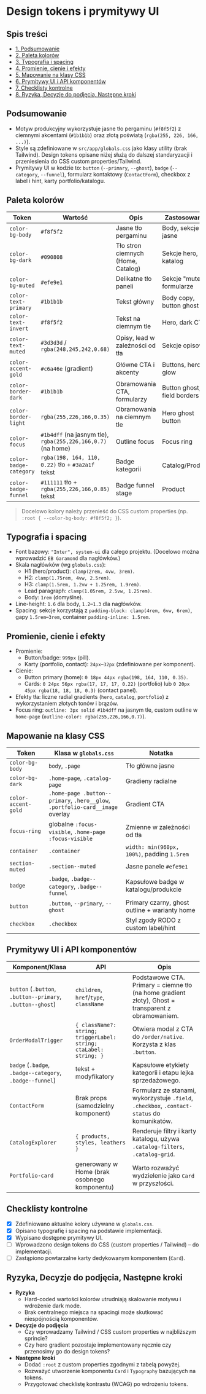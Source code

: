 # Design tokens i prymitywy UI

## Spis treści
- [1. Podsumowanie](#podsumowanie)
- [2. Paleta kolorów](#paleta-kolorow)
- [3. Typografia i spacing](#typografia-i-spacing)
- [4. Promienie, cienie i efekty](#promienie-cienie-i-efekty)
- [5. Mapowanie na klasy CSS](#mapowanie-na-klasy-css)
- [6. Prymitywy UI i API komponentów](#prymitywy-ui-i-api-komponentow)
- [7. Checklisty kontrolne](#checklisty-kontrolne)
- [8. Ryzyka, Decyzje do podjęcia, Następne kroki](#ryzyka-decyzje-do-podjecia-nastepne-kroki)

## Podsumowanie
- Motyw produkcyjny wykorzystuje jasne tło pergaminu (`#f8f5f2`) z ciemnymi akcentami (`#1b1b1b`) oraz złotą poświatą (`rgba(255, 226, 166, ...)`).
- Style są zdefiniowane w `src/app/globals.css` jako klasy utility (brak Tailwind). Design tokens opisane niżej służą do dalszej standaryzacji i przeniesienia do CSS custom properties/Tailwind.
- Prymitywy UI w kodzie to: `button` (`--primary`, `--ghost`), `badge` (`--category`, `--funnel`), formularz kontaktowy (`ContactForm`), checkbox z label i hint, karty portfolio/katalogu.

## Paleta kolorów
| Token | Wartość | Opis | Zastosowanie |
| --- | --- | --- | --- |
| `color-bg-body` | `#f8f5f2` | Jasne tło pergaminu | Body, sekcje jasne |
| `color-bg-dark` | `#090808` | Tło stron ciemnych (Home, Catalog) | Sekcje hero, katalog |
| `color-bg-muted` | `#efe9e1` | Delikatne tło paneli | Sekcje "muted", formularze |
| `color-text-primary` | `#1b1b1b` | Tekst główny | Body copy, button ghost |
| `color-text-invert` | `#f8f5f2` | Tekst na ciemnym tle | Hero, dark CTA |
| `color-text-muted` | `#3d3d3d` / `rgba(248,245,242,0.68)` | Opisy, lead w zależności od tła | Sekcje opisowe |
| `color-accent-gold` | `#c6a46e` (gradient) | Główne CTA i akcenty | Buttons, hero glow |
| `color-border-dark` | `#1b1b1b` | Obramowania CTA, formularzy | Button ghost, field borders |
| `color-border-light` | `rgba(255,226,166,0.35)` | Obramowania na ciemnym tle | Hero ghost button |
| `color-focus` | `#1b4dff` (na jasnym tle), `rgba(255,226,166,0.7)` (na home) | Outline focus | Focus ring |
| `color-badge-category` | `rgba(198, 164, 110, 0.22)` tło + `#3a2a1f` tekst | Badge kategorii | Catalog/Product |
| `color-badge-funnel` | `#111111` tło + `rgba(255,226,166,0.85)` tekst | Badge funnel stage | Product |

> Docelowo kolory należy przenieść do CSS custom properties (np. `:root { --color-bg-body: #f8f5f2; }`).

## Typografia i spacing
- Font bazowy: `"Inter", system-ui` dla całego projektu. (Docelowo można wprowadzić `EB Garamond` dla nagłówków.)
- Skala nagłówków (wg `globals.css`):
  - H1 (hero/product): `clamp(2rem, 4vw, 3rem)`.
  - H2: `clamp(1.75rem, 4vw, 2.5rem)`.
  - H3: `clamp(1.5rem, 1.2vw + 1.25rem, 1.9rem)`.
  - Lead paragraph: `clamp(1.05rem, 2.5vw, 1.25rem)`.
  - Body: `1rem` (domyślne).
- Line-height: `1.6` dla body, `1.2`–`1.3` dla nagłówków.
- Spacing: sekcje korzystają z `padding-block: clamp(4rem, 6vw, 6rem)`, gapy `1.5rem`–`3rem`, container `padding-inline: 1.5rem`.

## Promienie, cienie i efekty
- Promienie: 
  - Button/badge: `999px` (pill).
  - Karty (portfolio, contact): `24px`–`32px` (zdefiniowane per komponent).
- Cienie:
  - Button primary (home): `0 18px 44px rgba(198, 164, 110, 0.35)`.
  - Cards: `0 24px 56px rgba(17, 17, 17, 0.22)` (portfolio) lub `0 20px 45px rgba(18, 18, 18, 0.3)` (contact panel).
- Efekty tła: liczne radial gradients (`hero`, `catalog`, `portfolio`) z wykorzystaniem złotych tonów i brązów.
- Focus ring: `outline: 3px solid #1b4dff` na jasnym tle, custom outline w `home-page` (`outline-color: rgba(255,226,166,0.7)`).

## Mapowanie na klasy CSS
| Token | Klasa w `globals.css` | Notatka |
| --- | --- | --- |
| `color-bg-body` | `body`, `.page` | Tło główne jasne |
| `color-bg-dark` | `.home-page`, `.catalog-page` | Gradieny radialne |
| `color-accent-gold` | `.home-page .button--primary`, `.hero__glow`, `.portfolio-card__image` overlay | Gradient CTA |
| `focus-ring` | globalne `:focus-visible`, `.home-page :focus-visible` | Zmienne w zależności od tła |
| `container` | `.container` | `width: min(960px, 100%)`, padding `1.5rem` |
| `section-muted` | `.section--muted` | Jasne panele `#efe9e1` |
| `badge` | `.badge`, `.badge--category`, `.badge--funnel` | Kapsułowe badge w katalogu/produkcie |
| `button` | `.button`, `--primary`, `--ghost` | Primary czarny, ghost outline + warianty home |
| `checkbox` | `.checkbox` | Styl zgody RODO z custom label/hint |

## Prymitywy UI i API komponentów
| Komponent/Klasa | API | Opis |
| --- | --- | --- |
| `button` (`.button`, `.button--primary`, `.button--ghost`) | `children`, `href`/`type`, `className` | Podstawowe CTA. Primary = ciemne tło (na home gradient złoty), Ghost = transparent z obramowaniem. |
| `OrderModalTrigger` | `{ className?: string; triggerLabel: string; ctaLabel: string; }` | Otwiera modal z CTA do `/order/native`. Korzysta z klas `.button`. |
| `badge` (`.badge`, `.badge--category`, `.badge--funnel`) | tekst + modyfikatory | Kapsułowe etykiety kategorii i etapu lejka sprzedażowego. |
| `ContactForm` | Brak props (samodzielny komponent) | Formularz ze stanami, wykorzystuje `.field`, `.checkbox`, `.contact-status` do komunikatów. |
| `CatalogExplorer` | `{ products, styles, leathers }` | Renderuje filtry i karty katalogu, używa `.catalog-filters`, `.catalog-grid`. |
| `Portfolio-card` | generowany w Home (brak osobnego komponentu) | Warto rozważyć wydzielenie jako `Card` w przyszłości. |

## Checklisty kontrolne
- [x] Zdefiniowano aktualne kolory używane w `globals.css`.
- [x] Opisano typografię i spacing na podstawie implementacji.
- [x] Wypisano dostępne prymitywy UI.
- [ ] Wprowadzono design tokens do CSS (custom properties / Tailwind) – do implementacji.
- [ ] Zastąpiono powtarzalne karty dedykowanym komponentem (`Card`).

## Ryzyka, Decyzje do podjęcia, Następne kroki
- **Ryzyka**
  - Hard-coded wartości kolorów utrudniają skalowanie motywu i wdrożenie dark mode.
  - Brak centralnego miejsca na spacingi może skutkować niespójnością komponentów.
- **Decyzje do podjęcia**
  - Czy wprowadzamy Tailwind / CSS custom properties w najbliższym sprincie?
  - Czy hero gradient pozostaje implementowany ręcznie czy przenosimy go do design tokens?
- **Następne kroki**
  - Dodać `:root` z custom properties zgodnymi z tabelą powyżej.
  - Rozważyć utworzenie komponentu `Card` i `Typography` bazujących na tokens.
  - Przygotować checklistę kontrastu (WCAG) po wdrożeniu tokens.

